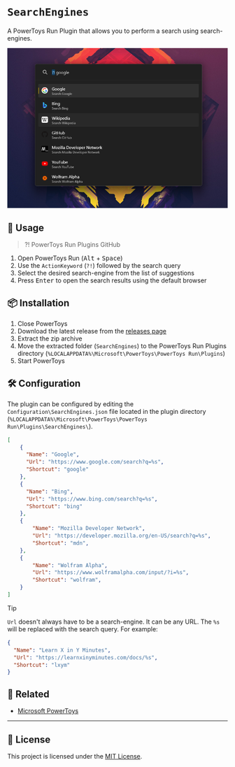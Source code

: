 # `SearchEngines`

A PowerToys Run Plugin that allows you to perform a search using search-engines.

![Demonstration](./screenshot.png)

## 📖 Usage

> ?! PowerToys Run Plugins GitHub

1. Open PowerToys Run (<kbd>Alt</kbd> + <kbd>Space</kbd>)
2. Use the `ActionKeyword` (`?!`) followed by the search query
3. Select the desired search-engine from the list of suggestions
4. Press <kbd>Enter</kbd> to open the search results using the default browser

## 📦 Installation

1. Close PowerToys
2. Download the latest release from the [releases page][releases]
3. Extract the zip archive
4. Move the extracted folder (`SearchEngines`) to the PowerToys Run Plugins directory (`%LOCALAPPDATA%\Microsoft\PowerToys\PowerToys Run\Plugins`)
5. Start PowerToys

## 🛠️ Configuration

The plugin can be configured by editing the `Configuration\SearchEngines.json` file located in the plugin directory (`%LOCALAPPDATA%\Microsoft\PowerToys\PowerToys Run\Plugins\SearchEngines\`).

```json
[
    {
      "Name": "Google",
      "Url": "https://www.google.com/search?q=%s",
      "Shortcut": "google"
    },
    {
      "Name": "Bing",
      "Url": "https://www.bing.com/search?q=%s",
      "Shortcut": "bing"
    },
    {
        "Name": "Mozilla Developer Network",
        "Url": "https://developer.mozilla.org/en-US/search?q=%s",
        "Shortcut": "mdn",
    },
    {
        "Name": "Wolfram Alpha",
        "Url": "https://www.wolframalpha.com/input/?i=%s",
        "Shortcut": "wolfram",
    }
]
```

> [!TIP]
>
> `Url` doesn't always have to be a search-engine. It can be any URL. The `%s` will be replaced with the search query. For example:
>
> ```json
> {
>   "Name": "Learn X in Y Minutes",
>   "Url": "https://learnxinyminutes.com/docs/%s",
>   "Shortcut": "lxym"
> }  
> ```

## 🔗 Related

- [Microsoft PowerToys](https://github.com/Microsoft/PowerToys)

---

## 📄 License

This project is licensed under the [MIT License](./LICENSE).

[releases]: https://github.com/Shresht7/PowerToysRun-SearchEngines/releases

